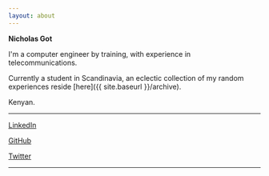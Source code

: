 ```yaml
---
layout: about
---
```

<!-- ![me]({{site.baseurl}}/images/nick2.png) -->
**Nicholas Got**<br />

I'm a computer engineer by training, with experience in telecommunications.

Currently a student in Scandinavia, an eclectic collection of my random experiences reside [here]({{ site.baseurl }}/archive).

Kenyan.

---

<div class="links">
<a href="https://linkedin.com/in/nicholasgot" target="_blank">LinkedIn</a>

<a href="https://github.com/Tiglas" target="_blank">GitHub</a>

<a href="https://twitter.com/an_G0T" target="_blank">Twitter</a>

<!--a href="/feed.xml" target="_blank">Blog feed</a-->
</div>

---
